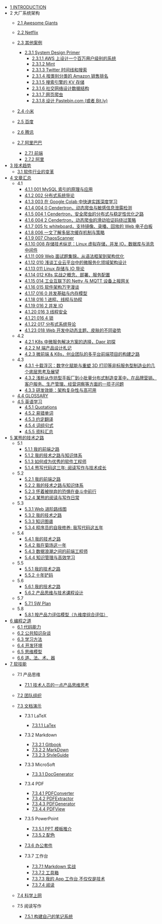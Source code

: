   - [1 INTRODUCTION](/INTRODUCTION.md)
  - 2 大厂系统架构
    - [2.1 Awesome Giants](/大厂系统架构/Awesome-Giants.md)
    - [2.2 Netflix](/大厂系统架构/Netflix/README.md)
      
    - [2.3 其他案例](/大厂系统架构/其他案例/README.md)
      - [2.3.1 System Design Primer](/大厂系统架构/其他案例/System%20Design%20Primer/README.md)
        - [2.3.1.1 AWS 上设计一个百万用户级别的系统](/大厂系统架构/其他案例/System%20Design%20Primer/AWS%20上设计一个百万用户级别的系统.md)
        - [2.3.1.2 Mint](/大厂系统架构/其他案例/System%20Design%20Primer/Mint.md)
        - [2.3.1.3 Twitter 时间线和搜索](/大厂系统架构/其他案例/System%20Design%20Primer/Twitter%20时间线和搜索.md)
        - [2.3.1.4 按类别分类的 Amazon 销售排名](/大厂系统架构/其他案例/System%20Design%20Primer/按类别分类的%20Amazon%20销售排名.md)
        - [2.3.1.5 搜索引擎的 KV 存储](/大厂系统架构/其他案例/System%20Design%20Primer/搜索引擎的%20KV%20存储.md)
        - [2.3.1.6 社交网络设计数据结构](/大厂系统架构/其他案例/System%20Design%20Primer/社交网络设计数据结构.md)
        - [2.3.1.7 网页爬虫](/大厂系统架构/其他案例/System%20Design%20Primer/网页爬虫.md)
        - [2.3.1.8 设计 Pastebin.com (或者 Bit.ly)](/大厂系统架构/其他案例/System%20Design%20Primer/设计%20Pastebin.com%20(或者%20Bit.ly).md)
    - [2.4 小米](/大厂系统架构/小米/README.md)
      
    - [2.5 百度](/大厂系统架构/百度/README.md)
      
    - [2.6 腾讯](/大厂系统架构/腾讯/README.md)
      
    - [2.7 阿里巴巴](/大厂系统架构/阿里巴巴/README.md)
      - [2.7.1 前端](/大厂系统架构/阿里巴巴/前端.md)
      - [2.7.2 阿里](/大厂系统架构/阿里巴巴/阿里.md)
  - [3 技术趋势](/技术趋势/README.md)
    - [3.1 软件行业的变革](/技术趋势/软件行业的变革.md)
  - [4 文章汇总](/文章汇总/README.md)
    - 4.1 
      - [4.1.1 001 MySQL 索引的原理与应用](/文章汇总/2019/2019-001-MySQL%20索引的原理与应用.md)
      - [4.1.2 002 分布式系统导论](/文章汇总/2019/2019-002-分布式系统导论.md)
      - [4.1.3 003 在 Google Colab 中快速实践深度学习](/文章汇总/2019/2019-003-在%20Google%20Colab%20中快速实践深度学习.md)
      - [4.1.4 004 0 Cendertron，动态爬虫与敏感信息泄露检测](/文章汇总/2019/2019-004-0-Cendertron，动态爬虫与敏感信息泄露检测.md)
      - [4.1.5 004 1 Cendertron，安全爬虫的分布式与稳定性优化之路](/文章汇总/2019/2019-004-1-Cendertron，安全爬虫的分布式与稳定性优化之路.md)
      - [4.1.6 004 2 Cendertron，动态爬虫的滑动验证码绕过策略](/文章汇总/2019/2019-004-2-Cendertron，动态爬虫的滑动验证码绕过策略.md)
      - [4.1.7 005 fc whiteboard，支持镜像、录播、回放的 Web 电子白板](/文章汇总/2019/2019-005-fc-whiteboard，支持镜像、录播、回放的%20Web%20电子白板.md)
      - [4.1.8 006 一文了解多层次缓存机制与策略](/文章汇总/2019/2019-006-一文了解多层次缓存机制与策略.md)
      - [4.1.9 007 ChaosScanner](/文章汇总/2019/2019-007-ChaosScanner.md)
      - [4.1.10 008 存储技术纵览：Linux 虚拟存储，并发 IO，数据库与消息中间件](/文章汇总/2019/2019-008-存储技术纵览：Linux%20虚拟存储，并发%20IO，数据库与消息中间件.md)
      - [4.1.11 009 Web 面试题集锦，从语法框架到架构优化](/文章汇总/2019/2019-009-Web%20面试题集锦，从语法框架到架构优化.md)
      - [4.1.12 010 浅谈工业云平台中的微服务化领域架构设计](/文章汇总/2019/2019-010-浅谈工业云平台中的微服务化领域架构设计.md)
      - [4.1.13 011 Linux 存储与 IO 导论](/文章汇总/2019/2019-011-Linux%20存储与%20IO%20导论.md)
      - [4.1.14 012 K8s 实战之概念、部署、服务配置](/文章汇总/2019/2019-012-K8s%20实战之概念、部署、服务配置.md)
      - [4.1.15 014 工业互联下的 Netty 与 MQTT 设备上报网关](/文章汇总/2019/2019-014-工业互联下的%20Netty%20与%20MQTT%20设备上报网关.md)
      - [4.1.16 015 软件架构万字漫谈](/文章汇总/2019/2019-015-软件架构万字漫谈.md)
      - [4.1.17 016 0 并发基础与内存模型](/文章汇总/2019/2019-016-0-并发基础与内存模型.md)
      - [4.1.18 016 1 进程、线程与协程](/文章汇总/2019/2019-016-1-进程、线程与协程.md)
      - [4.1.19 016 2 并发 IO](/文章汇总/2019/2019-016-2-并发%20IO.md)
      - [4.1.20 016 3 线程安全](/文章汇总/2019/2019-016-3-线程安全.md)
      - [4.1.21 016 4 锁](/文章汇总/2019/2019-016-4-锁.md)
      - [4.1.22 017 分布式系统导论](/文章汇总/2019/2019-017-分布式系统导论.md)
      - [4.1.23 018 Web 开发中动态主题、皮肤的不同姿势](/文章汇总/2019/2019-018-Web%20开发中动态主题、皮肤的不同姿势.md)
    - 4.2 
      - [4.2.1 K8s 中微服务解决方案的选择，Dapr 初探](/文章汇总/2020/K8s%20中微服务解决方案的选择，Dapr%20初探.md)
      - [4.2.2 M 端产品设计札记](/文章汇总/2020/M%20端产品设计札记.md)
      - [4.2.3 微前端 & K8s，创业团队的多平台前端项目的构建之路](/文章汇总/2020/微前端%20&%20K8s，创业团队的多平台前端项目的构建之路.md)
    - 4.3 
      - [4.3.1 十载浮沉：数字化赋能与重塑 3D 打印等非标服务型制造业的几个底层思考及展望](/文章汇总/2021/十载浮沉：数字化赋能与重塑%203D%20打印等非标服务型制造业的几个底层思考及展望.md)
      - [4.3.2 浅析从作坊型手扳厂到小批量分布式制造变革中，在品牌营销、客户服务、生产管理、经营洞察等方面的一揽子问题](/文章汇总/2021/浅析从作坊型手扳厂到小批量分布式制造变革中，在品牌营销、客户服务、生产管理、经营洞察等方面的一揽子问题.md)
      - [4.3.3 研发效能：架构复杂性与高可用](/文章汇总/2021/研发效能：架构复杂性与高可用.md)
    - [4.4 GLOSSARY](/文章汇总/GLOSSARY.md)
    - [4.5 英语学习](/文章汇总/英语学习/README.md)
      - [4.5.1 Quotations](/文章汇总/英语学习/Quotations.md)
      - [4.5.2 易错单词](/文章汇总/英语学习/易错单词.md)
      - [4.5.3 约定翻译](/文章汇总/英语学习/约定翻译.md)
      - [4.5.4 词组句式](/文章汇总/英语学习/词组句式.md)
      - [4.5.5 资料汇总](/文章汇总/英语学习/资料汇总.md)
  - [5 某熊的技术之路](/某熊的技术之路/README.md)
    - 5.1 
      - [5.1.1 我的前端之路](/某熊的技术之路/2015/2015-我的前端之路.md)
      - [5.1.2 我的技术之路与知识体系](/某熊的技术之路/2015/2015-我的技术之路与知识体系.md)
      - [5.1.3 如何成为优秀的软件工程师](/某熊的技术之路/2015/如何成为优秀的软件工程师.md)
      - [5.1.4 熊写代码这三年: 阅读写作与技术成长](/某熊的技术之路/2015/熊写代码这三年:%20阅读写作与技术成长.md)
    - 5.2 
      - [5.2.1 我的前端之路](/某熊的技术之路/2016/2016-我的前端之路.md)
      - [5.2.2 我的技术之路与知识体系](/某熊的技术之路/2016/2016-我的技术之路与知识体系.md)
      - [5.2.3 怀着被抛弃的恐惧在奋斗中前行](/某熊的技术之路/2016/怀着被抛弃的恐惧在奋斗中前行.md)
      - [5.2.4 某熊的阅读与写作日常](/某熊的技术之路/2016/某熊的阅读与写作日常.md)
    - 5.3 
      - [5.3.1 Web 进阶路线图](/某熊的技术之路/2017/2017-Web%20进阶路线图.md)
      - [5.3.2 我的技术之路](/某熊的技术之路/2017/2017-我的技术之路.md)
      - [5.3.3 知识图谱](/某熊的技术之路/2017/2017-知识图谱.md)
      - [5.3.4 程序员的自我修养: 我写代码这五年](/某熊的技术之路/2017/程序员的自我修养:%20我写代码这五年.md)
    - 5.4 
      - [5.4.1 我的技术之路](/某熊的技术之路/2018/2018-我的技术之路.md)
      - [5.4.2 我在菊场这一年](/某熊的技术之路/2018/我在菊场这一年.md)
      - [5.4.3 数据浪潮之间的前端工程师](/某熊的技术之路/2018/数据浪潮之间的前端工程师.md)
      - [5.4.4 知识管理与高效学习](/某熊的技术之路/2018/知识管理与高效学习.md)
    - 5.5 
      - [5.5.1 我的技术之路](/某熊的技术之路/2019/2019-我的技术之路.md)
      - [5.5.2 十年铲码](/某熊的技术之路/2019/十年铲码.md)
    - 5.6 
      - [5.6.1 我的技术之路](/某熊的技术之路/2020/2020-我的技术之路.md)
      - [5.6.2 产品思维与技术课程设计](/某熊的技术之路/2020/产品思维与技术课程设计.md)
    - 5.7 
      - [5.7.1 5W Plan](/某熊的技术之路/2021/5W%20Plan.md)
    - 5.8 
      - [5.8.1 按产品力评估模型（九维度综合评估）](/某熊的技术之路/2022/2022-按产品力评估模型（九维度综合评估）.md)
  - [6 编程之道](/编程之道/README.md)
    - [6.1 代码能力](/编程之道/代码能力.md)
    - [6.2 公共知识杂谈](/编程之道/公共知识杂谈.md)
    - [6.3 学习方法](/编程之道/学习方法.md)
    - [6.4 开发环境](/编程之道/开发环境.md)
    - [6.5 思维模型](/编程之道/思维模型.md)
    - [6.6 道、法、术、器](/编程之道/道、法、术、器.md)
  - [7 软技能](/软技能/README.md)
    - 7.1 产品思维
      - [7.1.1 技术人员的一点产品思维思考](/软技能/产品思维/2022-技术人员的一点产品思维思考.md)
    - [7.2 团队组织](/软技能/团队组织/README.md)
      
    - [7.3 文档演示](/软技能/文档演示/README.md)
      - 7.3.1 LaTeX
        - [7.3.1.1 LaTex](/软技能/文档演示/LaTeX/LaTex.md)
      - 7.3.2 Markdown
        - [7.3.2.1 Gitbook](/软技能/文档演示/Markdown/Gitbook.md)
        - [7.3.2.2 MarkDown](/软技能/文档演示/Markdown/MarkDown.md)
        - [7.3.2.3 StyleGuide](/软技能/文档演示/Markdown/StyleGuide.md)
      - 7.3.3 MicroSoft
        - [7.3.3.1 DocGenerator](/软技能/文档演示/MicroSoft/DocGenerator.md)
      - 7.3.4 PDF
        - [7.3.4.1 PDFConverter](/软技能/文档演示/PDF/PDFConverter.md)
        - [7.3.4.2 PDFExtractor](/软技能/文档演示/PDF/PDFExtractor.md)
        - [7.3.4.3 PDFGenerator](/软技能/文档演示/PDF/PDFGenerator.md)
        - [7.3.4.4 PDFView](/软技能/文档演示/PDF/PDFView.md)
      - 7.3.5 PowerPoint
        - [7.3.5.1 PPT 模板推介](/软技能/文档演示/PowerPoint/PPT%20模板推介.md)
        - [7.3.5.2 配色](/软技能/文档演示/PowerPoint/配色/README.md)
          
      - [7.3.6 办公套件](/软技能/文档演示/办公套件/README.md)
        
      - 7.3.7 工作台
        - [7.3.7.1 Markdown 实战](/软技能/文档演示/工作台/Markdown%20实战.md)
        - [7.3.7.2 工具箱](/软技能/文档演示/工作台/工具箱.md)
        - [7.3.7.3 我的 App 工作台 不仅仅是技术](/软技能/文档演示/工作台/我的%20App%20工作台-不仅仅是技术.md)
        - [7.3.7.4 阅读](/软技能/文档演示/工作台/阅读.md)
    - [7.4 科学上网](/软技能/科学上网/README.md)
      
    - 7.5 阅读写作
      - [7.5.1 构建自己的笔记系统](/软技能/阅读写作/构建自己的笔记系统.md)